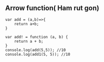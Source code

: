## Arrow function( Ham rut gon)
```
var add = (a,b)=>{
    return a+b;
}

var add! = function (a, b) {
    return a + b;
}
console.log(add(5,5)); //10
console.log(add1(5, 5)); //10

```